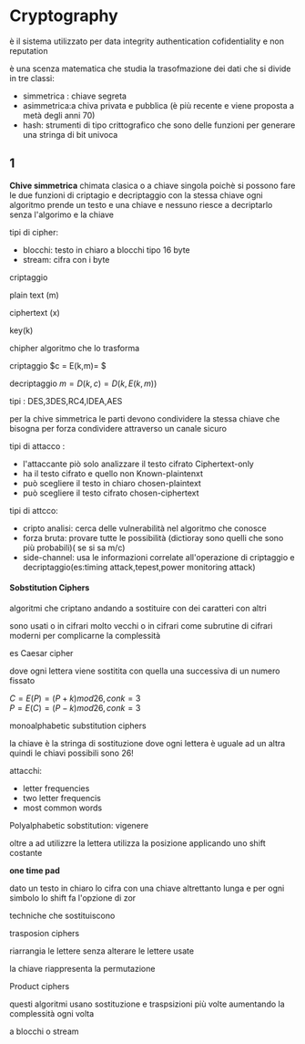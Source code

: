 
# Cryptography

è il sistema utilizzato per data integrity authentication cofidentiality e non reputation

è una scenza matematica che studia la trasofmazione dei dati che si divide in tre classi:

- simmetrica : chiave segreta
- asimmetrica:a chiva privata e pubblica (è più recente e viene proposta a metà degli anni 70)
- hash: strumenti di tipo crittografico che sono delle funzioni per generare una stringa di bit univoca



## 1

**Chive simmetrica**
chimata clasica o a chiave singola
poichè si possono fare le due funzioni 
di criptagio e decriptaggio con la stessa chiave
ogni algoritmo prende un testo e una chiave 
e nessuno riesce a decriptarlo senza l'algorimo e la chiave

tipi di cipher:
- blocchi: testo in chiaro a blocchi tipo 16 byte
- stream: cifra con i byte 


criptaggio

plain text (m)

ciphertext (x)

key(k)

chipher algoritmo che lo trasforma 

criptaggio
$c = E(k,m)= $

decriptaggio
$m=D(k,c) = D(k,E(k,m))$

tipi :
DES,3DES,RC4,IDEA,AES


per la chive simmetrica 
le parti devono condividere la stessa chiave
che bisogna per forza condividere attraverso un canale sicuro 

tipi di attacco :
- l'attaccante piò solo analizzare il testo cifrato Ciphertext-only
- ha il testo cifrato e quello non Known-plaintenxt
- può scegliere il testo in chiaro chosen-plaintext
- può scegliere il testo cifrato chosen-ciphertext


tipi di attcco:
- cripto analisi: cerca delle vulnerabilità nel algoritmo che conosce
- forza bruta: provare tutte le possibilità (dictioray sono quelli che sono più probabili)( se si sa m/c)
- side-channel: usa le informazioni correlate all'operazione di criptaggio e decriptaggio(es:timing attack,tepest,power monitoring attack)

#### Sobstitution Ciphers 

algoritmi che criptano andando a sostituire con dei caratteri con altri 

sono usati o in cifrari molto vecchi o in cifrari come subrutine di cifrari moderni
per complicarne la complessità

es Caesar cipher

dove ogni lettera viene sostitita con quella una successiva di un numero fissato

$C= E(P)= (P+k) mod 26, con k=3$<br>
$P= E(C)= (P-k) mod 26, con k=3$

monoalphabetic substitution ciphers

la chiave è la stringa di sostituzione
dove ogni lettera è uguale ad un altra 
quindi le chiavi possibili sono 26! 

attacchi:
- letter frequencies
- two letter frequencis
- most common words

Polyalphabetic sobstitution: vigenere

oltre a ad utilizzre la lettera utilizza la posizione applicando uno shift costante 

**one time pad**

dato un testo in chiaro lo cifra con una chiave altrettanto lunga e per ogni simbolo lo shift
fa l'opzione di zor



techniche che sostituiscono 


trasposion ciphers 

riarrangia le lettere senza alterare le lettere usate

la chiave riappresenta la permutazione


Product ciphers

questi algoritmi usano sostituzione e traspsizioni più volte aumentando la complessità ogni volta 



a blocchi o stream 









